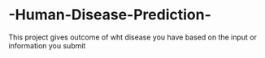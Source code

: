 # -Human-Disease-Prediction-
This project gives outcome of wht disease you have based on the input or information you submit
